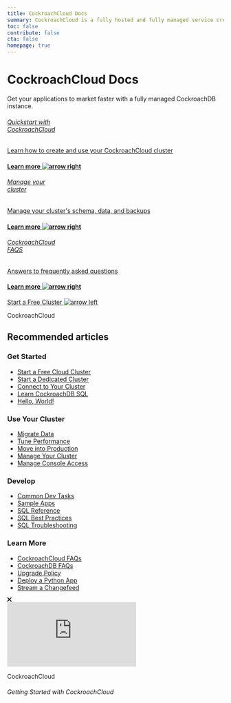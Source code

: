 ```yaml
---
title: CockroachCloud Docs
summary: CockroachCloud is a fully hosted and fully managed service created and owned by Cockroach Labs that makes deploying, scaling, and managing CockroachDB effortless.
toc: false
contribute: false
cta: false
homepage: true
---
```


<div class="home-header mb-xl-5 bg-cover bg-cover__bg-gradient-purple-blue">
  <div class="p-2 p-md-5">
  <h1 class="m-0 text-white">CockroachCloud Docs</h1>
  <p class="mt-0 pb-4 text-white">Get your applications to market faster with a fully managed CockroachDB instance.</p>
    <div class="row d-lg-flex mx-0 pt-lg-5">
      <div class="col-lg-4 mb-3 mb-lg-0 pb-5">
        <div class="card card-link h-100 d-flex ">
        <a href="quickstart.html" class="h-100">
          <div class="card-body p-4 d-flex flex-column h-100 card-header-overlap-text">            
            <h6 class="mt-2 mt-0 text-black">Quickstart with<br>CockroachCloud</h6>
            <p class="text-black">Learn how to create and use your CockroachCloud cluster</p>
            <h4 class="mt-auto mb-0 text-electric-purple font-poppins-sb">Learn more <img class="mt-2 mt-0 ml-2" src="{{ 'images/icon-arrow-right-purple.svg' | relative_url }}" alt="arrow right" /></h4>
          </div>
          </a>
        </div>
      </div>
      <div class="col-lg-4 mb-3 mb-lg-0 pb-5">
        <div class="card card-link h-100 d-flex ">
        <a href="cluster-management.html" class="h-100">
          <div class="card-body p-4 d-flex flex-column h-100 card-header-overlap-text">
            <h6 class="mt-2 mt-0 text-black">Manage your <br>cluster</h6>
            <p class="text-black">Manage your cluster's schema, data, and backups</p>
            <h4 class="mt-auto mb-0  text-electric-purple font-poppins-sb">Learn more <img class="m-0 ml-2" src="{{ 'images/icon-arrow-right-purple.svg' | relative_url }}" alt="arrow right" /></h4>
          </div>
          </a>
        </div>
        </div>
      <div class="col-lg-4 mb-3 mb-lg-0 pb-5">
        <div class="card card-link h-100 d-flex ">
        <a href="frequently-asked-questions.html" class="h-100">
          <div class="card-body p-4 d-flex flex-column h-100 card-header-overlap-text">
            <h6 class="mt-2 mt-0 text-black">CockroachCloud <br>FAQS</h6>
            <p class="text-black">Answers to frequently asked questions</p>
            <h4 class="mt-auto mb-0  text-electric-purple font-poppins-sb">Learn more <img class="m-0 ml-2" src="{{ 'images/icon-arrow-right-purple.svg' | relative_url }}" alt="arrow right" /></h4>
          </div>
          </a>
        </div>
      </div>
    </div>
  </div>
</div>
  <div class="row pt-5 mt-5 pb-5 mb-5">
    <div class="col-lg-12 text-center">
      <a class="btn btn-redirect mt-3" href="https://cockroachlabs.cloud/signup?referralId=docs_cc_landing">Start a Free Cluster <img class="m-0" src="{{ 'images/arrow-left.svg' | relative_url }}" alt="arrow left" /></a>
    </div>
  </div>

<div class="container">

  <div class="row">
    <div class="col-12">
      <p class="overline">CockroachCloud</p>
      <h2 class="mt-2">Recommended articles</h2>
    </div>
  </div>

  <div class="row display-flex pb-4">
    <div class="col-6 col-lg-3">
      <h3 class="mt-3">Get Started</h3>
      <div class="landing-column-content">
      <ul>
        <li><a href="{{ '/cockroachcloud/quickstart.html' | relative_url }}">Start a Free Cloud Cluster</a></li>
        <li><a href="{{ '/cockroachcloud/create-your-cluster.html' | relative_url }}">Start a Dedicated Cluster</a></li>
        <li><a href="{{ '/cockroachcloud/connect-to-your-cluster.html' | relative_url }}">Connect to Your Cluster</a></li>
        <li><a href="{{ '/cockroachcloud/learn-cockroachdb-sql.html' | relative_url }}">Learn CockroachDB SQL</a></li>
        <li><a href="{{ '/v20.2/build-a-python-app-with-cockroachdb-django.html' | relative_url }}">Hello, World!</a></li>
        </ul>
      </div>
    </div>
    <div class="col-6 col-lg-3">
      <h3 class="mt-3">Use Your Cluster</h3>
      <div class="landing-column-content">
      <ul>
        <li><a href="{{ '/stable/migration-overview.html' | relative_url }}">Migrate Data</a></li>
        <li><a href="{{ '/stable/performance-best-practices-overview.html' | relative_url }}">Tune Performance</a></li>
        <li><a href="{{ '/cockroachcloud/production-checklist.html' | relative_url }}">Move into Production</a></li>
        <li><a href="{{ '/cockroachcloud/cluster-management.html' | relative_url }}">Manage Your Cluster</a></li>
        <li><a href="{{ '/cockroachcloud/console-access-management.htm' | relative_url }}l">Manage Console Access</a></li>
        </ul>
      </div>
    </div>
    <div class="col-6 col-lg-3">
      <h3 class="mt-3">Develop</h3>
      <div class="landing-column-content">
      <ul>
        <li><a href="{{ '/stable/developer-guide-overview.html' | relative_url }}">Common Dev Tasks</a></li>
        <li><a href="{{ '/stable/hello-world-example-apps.html' | relative_url }}">Sample Apps</a></li>
        <li><a href="{{ '/stable/sql-feature-support.html' | relative_url }}">SQL Reference</a></li>
        <li><a href="{{ '/stable/performance-best-practices-overview.html' | relative_url }}">SQL Best Practices</a></li>
        <li><a href="{{ '/stable/error-handling-and-troubleshooting.html' | relative_url }}">SQL Troubleshooting</a></li>
        </ul>
      </div>
    </div>
    <div class="col-6 col-lg-3">
      <h3 class="mt-3">Learn More</h3>
      <div class="landing-column-content">
      <ul>
        <li><a href="{{ '/cockroachcloud/frequently-asked-questions.html' | relative_url }}">CockroachCloud FAQs</a></li>
        <li><a href="{{ '/stable/frequently-asked-questions.html' | relative_url }}">CockroachDB FAQs</a></li>
        <li><a href="{{ '/cockroachcloud/upgrade-policy.html' | relative_url }}">Upgrade Policy</a></li>
        <li><a href="{{ '/cockroachcloud/deploy-a-python-to-do-app-with-flask-kubernetes-and-cockroachcloud.html' | relative_url }}">Deploy a Python App</a></li>
        <li><a href="{{ '/cockroachcloud/stream-changefeed-to-snowflake-aws.html' | relative_url }}">Stream a Changefeed</a></li>
        </ul>
      </div>
    </div>
  </div>

  <div class="row">
    <div class="col-lg-12">
      <div class="card shadow position-relative alert alert-dismissable">
        <a
          class="close close-card position-absolute"
          href="#"
          data-dismiss="alert"
          aria-label="Close"
          ><svg
            width="11"
            height="11"
            viewBox="0 0 11 11"
            fill="none"
            xmlns="http://www.w3.org/2000/svg"
          >
            <path
              fill-rule="evenodd"
              clip-rule="evenodd"
              d="M1.75373 0.387174C1.37633 0.00977659 0.764449 0.00977659 0.387052 0.387174C0.00965453 0.764571 0.00965453 1.37645 0.387052 1.75385L3.73733 5.10413L0.387052 8.4544C0.00965451 8.8318 0.00965451 9.44368 0.387052 9.82108C0.764449 10.1985 1.37633 10.1985 1.75373 9.82108L5.104 6.4708L8.45428 9.82108C8.83168 10.1985 9.44356 10.1985 9.82096 9.82108C10.1984 9.44368 10.1984 8.8318 9.82096 8.4544L6.47068 5.10413L9.82096 1.75385C10.1984 1.37645 10.1984 0.764571 9.82096 0.387174C9.44356 0.00977658 8.83168 0.00977658 8.45428 0.387174L5.104 3.73745L1.75373 0.387174Z"
              fill="black"
            />
          </svg>
        </a>
        <div class="row no-gutters p-3">
          <div class="col-md-6 m-0">
          <div class="embed-responsive embed-responsive-16by9">
            <iframe src="https://www.youtube.com/embed/3hxSBeE-1tM" frameborder="0" allow="accelerometer; autoplay; clipboard-write; encrypted-media; gyroscope; picture-in-picture" allowfullscreen></iframe>
            </div>
          </div>
          <div class="col-md-6">
            <div class="card-body p-0 pl-4">
              <p
                class="d-inline-block caption-sm rounded py-1 px-3 bg-purple-transparent font-weight-bold text-purple-300 m-0"
              >
                CockroachCloud
              </p>
              <h6 class="card-title font-weight-bold mt-3">
                Getting Started with CockroachCloud
              </h6>
            </div>
          </div>
        </div>
      </div>
    </div>
  </div>

</div>
